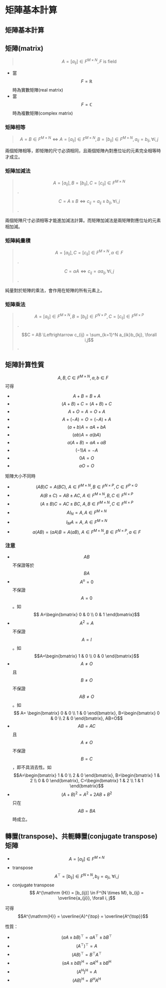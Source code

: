 # 矩陣基本計算

## 矩陣基本計算

## 矩陣\(matrix\)

> $$A=[a_{ij}]\in F^{M \times N}, F \text{ is field}$$

* 當$$F = \mathbb{R}$$時為實數矩陣\(real matrix\)
* 當$$F=\mathbb{C}$$時為複數矩陣\(complex matrix\)

### 矩陣相等

> $$A=B\in F^{M\times N} \Leftrightarrow A=[a_{ij}]\in F^{M \times N}, B=[b_{ij}]\in F^{M \times N}, a_{ij} = b_{ij}, \forall i, j$$

兩個矩陣相等，即矩陣的尺寸必須相同，且兩個矩陣內對應位址的元素完全相等時才成立。

### 矩陣加減法

> $$A=[a_{ij}], B=[b_{ij}], C=[c_{ij}]\in F^{M \times N}$$.
>
> $$C = A \pm B \Leftrightarrow c_{ij} = a_{ij} \pm b_{ij}, \forall i, j$$.

兩個矩陣尺寸必須相等才能進加減法計算。而矩陣加減法是兩矩陣對應位址的元素相加減。

### 矩陣純量積

> $$A=[a_{ij}], C=[c_{ij}]\in F^{M \times N}, \alpha \in F$$.
>
> $$C=\alpha A \Leftrightarrow c_{ij} = \alpha a_{ij}, \forall i, j$$.

純量對於矩陣的乘法，會作用在矩陣的所有元素上。

### 矩陣乘法

> $$A=[a_{ij}] \in F^{M \times N}, B=[b_{ij}] \in F^{N \times P}, C=[c_{ij}]\in F^{M \times P}$$.
>
> $$C = AB \Leftrightarrow c_{ij} = \sum_{k=1}^N a_{ik}b_{kj}, \forall i,j$$.

## 矩陣計算性質

$$A,B, C\in F^{M\times N}, a,b\in F $$ 可得

* $$A+B = B+A$$
* $$(A+B)+C = (A+B)+C$$
* $$ A+O = A = O+A$$
* $$A+(-A) = O = (-A) + A$$
* $$(a+b)A = aA+ bA$$
* $$(ab)A = a(bA)$$
* $$a(A+B) = aA + aB$$
* $$(-1)A = -A$$
* $$0A = O$$
* $$aO = O$$

矩陣大小不同時

* $$(AB)C = A(BC), \ A\in F^{M\times N}, B\in F^{N\times P}, C\in F^{P \times Q}$$
* $$A(B \pm C) = AB \pm AC, \ A\in F^{M\times N}, B, C\in F^{N\times P}$$
* $$ (A \pm B) C = AC \pm BC,\ A,B \in F^{M \times N}, C \in F^{N\times P}$$
* $$ A I_N=A, A\in F^{M\times N} $$
* $$I_M A = A,\ A \in F^{M\times N}$$
* $$a(AB)=(aA)B=A(aB), \ A\in F^{M \times N}, B \in F^{N \times P}, a \in F$$

### 注意

* $$AB$$不保證等於 $$BA$$
* $$A^n =0$$不保證 $$A=0$$。如$$ A=\begin{bmatrix} 0 & 0 \\ 0 & 1  \end{bmatrix}$$
* $$A^2 = A$$不保證 $$A=I$$。如 $$A=\begin{bmatrix} 1 & 0 \\ 0 & 0  \end{bmatrix}$$
* $$A \neq O$$且 $$B \neq O$$不保證 $$AB \neq O$$。如$$ A= \begin{bmatrix} 0 & 0 \\ 1 & 0  \end{bmatrix}, B=\begin{bmatrix} 0 & 0 \\ 2 & 0  \end{bmatrix}, AB=O$$
* $$AB=AC$$且 $$A \neq O$$不保證 $$B=C$$，即不具消去性。如 $$A=\begin{bmatrix} 1 & 0 \\ 2 & 0  \end{bmatrix}, B=\begin{bmatrix} 1 & 2 \\ 0 & 0  \end{bmatrix}, C=\begin{bmatrix} 1 & 2 \\ 1 & 1  \end{bmatrix}$$
* $$(A+B)^2 = A^2 + 2AB + B^2$$只在  $$AB=BA$$時成立。

## 轉置\(transpose\)、共軛轉置\(conjugate transpose\)矩陣

* $$A = [a_{ij}]\in F^{M\times N}$$
* transpose $$A^{\top} = [b_{ij}] \in F^{N \times N}, b_{ij} = a_{ji}, \ \forall i, j$$
* conjugate transpose $$ A^{\mathrm {H}} = [b_{ij}] \in F^{N \times M}, b_{ij} = \overline{a_{ji}}, \forall i, j$$

可得 $$A^{\mathrm{H}} = \overline{A}^{\top} = \overline{A^{\top}}$$

性質：

* $$(aA \pm bB)^{\top} = aA^{\top} \pm bB^{\top}$$
* $$(A^{\top})^{\top} = A$$
* $$ (AB)^{\top} = B^{\top} A^{\top}$$
* $$(aA \pm bB)^{\mathrm{H}} = aA^{\mathrm{H}} \pm bB^{\mathrm{H}}$$
* $$(A^{\mathrm{H}})^{\mathrm{H}} = A$$
* $$ (AB)^{\mathrm{H}} = B^{\mathrm{H}} A^{\mathrm{H}}$$




